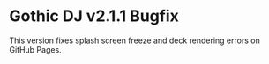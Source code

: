 # Gothic DJ v2.1.1 Bugfix

This version fixes splash screen freeze and deck rendering errors on GitHub Pages.